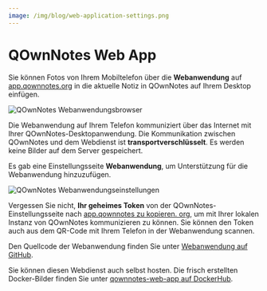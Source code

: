 ```yaml
---
image: /img/blog/web-application-settings.png
---
```


# QOwnNotes Web App

Sie können Fotos von Ihrem Mobiltelefon über die **Webanwendung** auf [app.qownnotes.org](https://app.qownnotes.org/) in die aktuelle Notiz in QOwnNotes auf Ihrem Desktop einfügen.

![QOwnNotes Webanwendungsbrowser](/img/blog/web-application-browser.png "Senden Sie Fotos von Ihrem Mobiltelefon an QOwnNotes auf dem Desktop")

Die Webanwendung auf Ihrem Telefon kommuniziert über das Internet mit Ihrer QOwnNotes-Desktopanwendung. Die Kommunikation zwischen QOwnNotes und dem Webdienst ist **transportverschlüsselt**. Es werden keine Bilder auf dem Server gespeichert.

Es gab eine Einstellungsseite **Webanwendung**, um Unterstützung für die Webanwendung hinzuzufügen.

![QOwnNotes Webanwendungseinstellungen](/img/blog/web-application-settings.png "Richten Sie die Kommunikation zur Webanwendung ein")

Vergessen Sie nicht, **Ihr geheimes Token** von der QOwnNotes-Einstellungsseite nach [app.qownnotes zu kopieren. org](https://app.qownnotes.org/), um mit Ihrer lokalen Instanz von QOwnNotes kommunizieren zu können. Sie können den Token auch aus dem QR-Code mit Ihrem Telefon in der Webanwendung scannen.

Den Quellcode der Webanwendung finden Sie unter [Webanwendung auf GitHub](https://github.com/qownnotes/web-app).

Sie können diesen Webdienst auch selbst hosten. Die frisch erstellten Docker-Bilder finden Sie unter [qownnotes-web-app auf DockerHub](https://hub.docker.com/repository/docker/pbeke/qownnotes-web-app).
